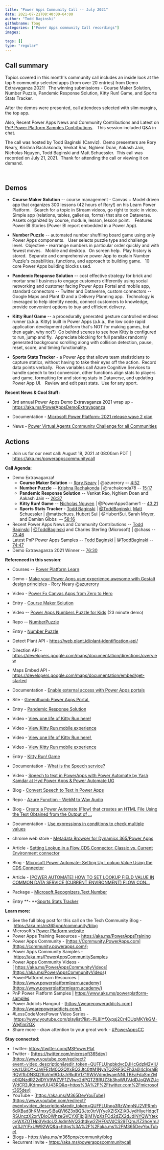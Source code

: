 ```yaml
---
title: "Power Apps Community Call -- July 2021"
date: 2021-07-21T08:40:00-04:00
author: "Todd Baginski"
githubname: Tbag
categories: ["Power Apps community Call recordings"]
images:

tags: []
type: "regular"
---
```


## Call summary


Topics covered in this month's community call includes an inside look at
the top 5 community selected apps (from over 20 entries) from Demo
Extravaganza 2021!   The winning submissions - Course Maker Solution,
Number Puzzle, Pandemic Response Solution, Kitty Run! Game, and Sports
Stats Tracker. 

After the demos were presented, call attendees selected
with slim margins, the top app.  

Also, Recent Power Apps News and
Community Contributions and Latest on [PnP Power Platform Samples
Contributions](https://aka.ms/powerplatform-samples).   This session
included Q&A in chat.  

The call was hosted by Todd Baginski (Canviz). 
Demo presenters are Rory Neary, Krishna Rachakonda, Venkat Rao, Nghiem
Doan, Aakash Jain, Nicholas Nguyen, Todd Baginski and Matt Schuessler. 
This call was recorded on July 21, 2021.  Thank for attending the call
or viewing it on demand. 

 


## Demos

-   **Course Maker Solution** -- course management - Canvas + Model
    driven app that organizes 300 lessons (42 hours of Rory!) on his
    Learn Power Platform.   Search for a topic in Stream videos, go
    right to topic in video.  Simple app (relations, tables, galleries,
    forms) that sits on Dataverse.  Assets organized by course, module,
    lesson, lesson point.    Features Power BI Stories (Power BI report
    embedded in a Power App). 

-   **Number Puzzle** -- automated number shuffling board game using
    only Power Apps components.   User selects puzzle type and challenge
    level.  Objective - rearrange numbers in particular order quickly
    and with fewest moves.   Mobile and desktop.  On screen help.  Play
    history is stored.  Separate and comprehensive power App to explain
    Number Puzzle's capabilities, functions, and approach to building
    game.   10 core Power Apps building blocks used.   

-   **Pandemic Response Solution** -- cost effective strategy for brick
    and mortar small business to engage customers differently using
    social networking and customer facing Power Apps Portal and mobile
    app, standard connectors -- Twitter and Dataverse, custom connectors
    -- Google Maps and Plant ID and a Delivery Planning app.  Technology
    is leveraged to help identify needs, connect customers to knowledge,
    provide convenient options to buy and efficient delivery.   

-   **Kitty Run! Game** -- a procedurally generated gesture controlled
    endless runner (a.k.a. Kitty) built in Power Apps (a.k.a., the low
    code rapid application development platform that's NOT for making
    games, but then again, why not?)  Go behind scenes to see how Kitty
    is configured to run, jump and fly.  Appreciate blocking for full
    parallax randomly generated background scrolling along with
    collision detection, pause, reset, score, and timing functionality. 

-   **Sports Stats Tracker** - a Power App that allows team
    statisticians to capture statics, without having to take their eyes
    off the action.  Record data points verbally.  Flow variables call
    Azure Cognitive Services to handle speech to text conversion, other
    functions align stats to players and game, formatting for and
    storing stats in Dataverse, and updating Power App UI.   Review and
    edit past stats.  Use for any sport.

**Recent News & Cool Stuff:**

-   3rd annual Power Apps Demo Extravaganza 2021 wrap up -
    <https://aka.ms/PowerAppsDemoExtravaganza>

-   Documentation - [Microsoft Power Platform: 2021 release wave 2
    plan](https://docs.microsoft.com/power-platform-release-plan/2021wave2/) 

-   News - [Power Virtual Agents Community Challenge for all
    Communities](https://powerusers.microsoft.com/t5/News-Announcements/Power-Virtual-Agents-Community-Challenge-for-all-Communities/m-p/1169763#M93) 


## Actions





-   Join us for our next call: August 18, 2021 at 08:00am PDT |
    <https://aka.ms/powerappscommunitycall>

**Call Agenda:**


-   Demo Extravaganza!
    -   **Course Maker Solution** -- [Rory
        Neary](http://twitter.com/azurerory) | \@azurerory --
        [4:52](https://youtu.be/4fqinmOt_TQ?t=292)
    -   **Number Puzzle** -- [Krishna
        Rachakonda](http://twitter.com/rachakonda78) |
        \@rachakonda78 -- [15:17](https://youtu.be/4fqinmOt_TQ?t=917)
    -   **Pandemic Response Solution** -- Venkat Rao, Nghiem Doan and
        Aakash Jain -- [26:37](https://youtu.be/4fqinmOt_TQ?t=1597)
    -   **Kitty Run! Game** -- [Nicholas
        Nguyen](http://twitter.com/PowerAppsGamer1) |
        \@PowerAppsGamer1 --
        [43:21](https://youtu.be/4fqinmOt_TQ?t=2601)
    -   **Sports Stats Tracker** - [Todd
        Baginski](http://twitter.com/toddbaginski) |
        [\@ToddBaginski](https://techcommunity.microsoft.com/t5/user/viewprofilepage/user-id/720073), [Matt
        Schuessler](http://twitter.com/mattschues) |
        \@mattschues, [Hubert Sui](http://twitter.com/HubertSui) |
        \@HubertSui, Sarah Meyer, and Damian Gibbs  --
        [58:16](https://youtu.be/4fqinmOt_TQ?t=3496)
-   Recent Power Apps News and Community Contributions -- [Todd
    Baginski](http://twitter.com/toddbaginski) |
    [\@ToddBaginski](https://techcommunity.microsoft.com/t5/user/viewprofilepage/user-id/720073)
    and Charles Sterling (Microsoft) | \@chass --
    [73:46](https://youtu.be/4fqinmOt_TQ?t=4426)
-   Latest PnP Power Apps Samples -- [Todd
    Baginski](http://twitter.com/toddbaginski) |
    [\@ToddBaginski](https://techcommunity.microsoft.com/t5/user/viewprofilepage/user-id/720073) --
    [74:47](https://youtu.be/4fqinmOt_TQ?t=4487)
-   Demo Extravaganza 2021 Winner --
    [76:30](https://youtu.be/4fqinmOt_TQ?t=4590)

**Referenced in this session:**

-   Courses -- [Power Platform
    Learn](http://www.powerplatformlearn.academy) 

-   Demo - [Make your Power Apps user experience awesome with Gestalt
    design principles](https://youtu.be/k7LXbC49VxQ) - Rory Neary
    [\@azurerory](https://techcommunity.microsoft.com/t5/user/viewprofilepage/user-id/449976)  

-   Video - [Power Fx Canvas Apps from Zero to
    Hero](https://youtu.be/vpvuGhqgxKQ)

-   Entry - [Course Maker
    Solution](https://powerusers.microsoft.com/t5/Demo-Extravaganza-2021/The-PowerPlatformLearn-Course-Maker-Solution/cns-p/923903) 

-   Video -- [Power Apps Numbers Puzzle for
    Kids](https://aka.ms/KrishnaRYT) (23 minute demo) 

-   Repo --
    [NumberPuzzle](https://github.com/krishnarachakonda/NumberPuzzle/blob/master/Number%20Puzzle%20By%20Krishna.msapp) 

-   Entry - [Number
    Puzzle](https://powerusers.microsoft.com/t5/Demo-Extravaganza-2021/Number-Puzzle-by-using-Power-Apps/cns-p/931115)
     

-   Detect Plant API - <https://web.plant.id/plant-identification-api/>

-   Direction API -
    <https://developers.google.com/maps/documentation/directions/overview>

-   Maps Embed API -
    <https://developers.google.com/maps/documentation/embed/get-started> 

-   Documentation - [Enable external access with Power Apps
    portals](https://powerapps.microsoft.com/portals/) 

-   Site - [Greenthumb Power Apps
    Portal ](https://greenthumb.powerappsportals.com/) 

-   Entry - [Pandemic Response
    Solution](https://powerusers.microsoft.com/t5/Demo-Extravaganza-2021/Enable-small-businesses-to-renew-and-respond-to-effects-of-the/cns-p/927184) 

-   Video - [View one life of Kitty Run
    here!](https://www.youtube.com/watch?v=a-Qc57S_CzY) 

-   Video - [View Kitty Run mobile
    experience](https://www.youtube.com/watch?v=ZnUzg_sU8q4) 

-   Video - [View one life of Kitty Run
    here! ](https://www.youtube.com/watch?v=a-Qc57S_CzY)

-   Video - [View Kitty Run mobile
    experience](https://www.youtube.com/watch?v=ZnUzg_sU8q4) 

-   Entry - [Kitty Run!
    Game](https://powerusers.microsoft.com/t5/Demo-Extravaganza-2021/Kitty-Run/cns-p/951957) 

-   Documentation - [What is the Speech
    service?](https://docs.microsoft.com/azure/cognitive-services/speech-service/overview) 

-   Video - [Speech to text in PowerApps with Power Automate by Yash
    Kamdar at Hyd Power Apps & Power Automate
    UG](https://www.youtube.com/watch?v=g034jMgilGM) 

-   Blog - [Convert Speech to Text in Power
    Apps](https://kamdaryash.wordpress.com/2020/02/03/create-a-pdf-file-of-text-converted-from-speech-recorded-in-powerapps-using-azure-cognitive-services/) 

-   Repo - [Azure Function - WebM to Wav
    Audio](https://github.com/markharrison/azfunction-webm-to-wav) 

-   Blog - [Create a Power Automate (Flow) that creates an HTML File
    Using the Text Obtained from the Output of
    \...](https://kamdaryash.wordpress.com/2020/02/05/create-a-pdf-file-of-text-converted-from-speech-recorded-in-powerapps-using-azure-cognitive-services-part-3/) 

-   Documentation - [Use expressions in conditions to check multiple
    values](https://docs.microsoft.com/power-automate/use-expressions-in-conditions) 

-   chrome web store - [Metadata Browser for Dynamics 365/Power
    Apps](https://chrome.google.com/webstore/detail/metadata-browser-for-dyna/ahbljnhlfdbecefhilipmpnlfldnplpb) 

-   Article - [Setting Lookup in a Flow CDS Connector: Classic vs.
    Current Environment
    connector](https://d365demystified.com/2020/12/03/setting-lookup-in-a-flow-cds-connector-classic-vs-current-environment-connector-power-automate-quick-tip/)

-   Blog - [Microsoft Power Automate: Setting Up Lookup Value Using the
    CDS
    Connector](https://www.velosio.com/blog/2021/02/25/microsoft-power-automate-setting-up-lookup-value-using-the-cds-connector/) 

-   Article - [\[POWER AUTOMATE\] HOW TO SET LOOKUP FIELD VALUE IN
    COMMON DATA SERVICE (CURRENT ENVIRONMENT) FLOW
    CON\...](https://linnzawwin.blogspot.com/2019/11/power-automate-how-to-set-lookup-field.html) 

-   Package -
    [Microsoft.Recognizers.Text.Number](https://www.nuget.org/packages/Microsoft.Recognizers.Text.Number/) 

-   Entry **- **[Sports Stats
    Tracker](https://powerusers.microsoft.com/t5/Demo-Extravaganza-2021/Sports-Statistics-Tracker-Speech-to-Text-to-Dataverse/cns-p/945380)

**Learn more:**  

-   See the full blog post for this call on the Tech Community Blog
    - <https://aka.ms/m365pnp/community/blog>
-   Microsoft's [Power Platform
    website](https://powerplatform.microsoft.com/)
-   Power Apps Training Resources - <https://aka.ms/PowerAppsTraining>
-   Power Apps Community
    - [https://Community.PowerApps.com](https://community.powerapps.com/)
-   Power Apps Community Samples
    - <https://aka.ms/PowerAppsCommunitySamples>
-   Power Apps Community Videos
    -[ https://aka.ms/PowerAppsCommunityVideos](https://aka.ms/PowerAppsCommunityVideos)
-   PowerPlatformLearn Resources |
    [https://www.powerplatformlearn.academy](https://www.powerplatformlearn.academy/)
-   PnP Power Platform Samples |
    <https://www.aks.ms/powerplatform-samples>
-   Power Addicts Hangout
    - [https://wearepoweraddicts.com](https://wearepoweraddicts.com/)
-   #LessCodeMorePower Video Series
    - <https://www.youtube.com/playlist?list=PL8IYfXypsj2Cr4DUqMKYkGM-Wejfim2QX>
-   Share more - draw attention to your great work
    - [#PowerAppsCC](https://twitter.com/hashtag/PowerAppsCC?src=hashtag_click)


**Stay connected:**

-   Twitter: <https://twitter.com/MSPowerPlat>
-   Twitter
    - [https://twitter.com/microsoft365dev](https://www.youtube.com/redirect?event=video_description&redir_token=QUFFLUhqbkdvcDJHcGdzM2VIUkwzU3lOYkJaVFEzM0Q2QXxBQ3Jtc0ttM1NyaTQ2RjFSOFh3a0l4c1pralBRQVI1bDNSQ2RaVm9OdzJrRkdtV1Z1SW5VdmdwamNNLTBEaFdaSmZMc0lQNzdRZ2dDYV9WZVF1ZVIwc2dPQTZBRUZ3b3hoWUVJdDJoQWZUcWdCR2JKdmwtUU43RQ&q=https%3A%2F%2Ftwitter.com%2Fmicrosoft365dev)​
-   YouTube
    - [https://aka.ms/M365DevYouTube](https://www.youtube.com/redirect?event=video_description&redir_token=QUFFLUhqa3RzWmpNU2VPRmh6dXBad3hKMmxySjBaQVl6Z3xBQ3Jtc0trVjYyeXZlSXZiX0JydHlyeHdqcTRSUnczX2xrVDloOWhzeGVCYXFibjBiM1VpXzFOd2dZX2dJdlNYQWYtekcyWXZOTHp3VkdoU2JsdmNVQ3dtdkw2ZHF0cVdCS29TQmJ1Z3hoVmJyd3JtYlFxUW92WQ&q=https%3A%2F%2Faka.ms%2FM365DevYouTube)​
-   Blogs - <https://aka.ms/m365pnp/community/blog>
-   Recurrent Invite - <https://aka.ms/powerappscommunitycall>
